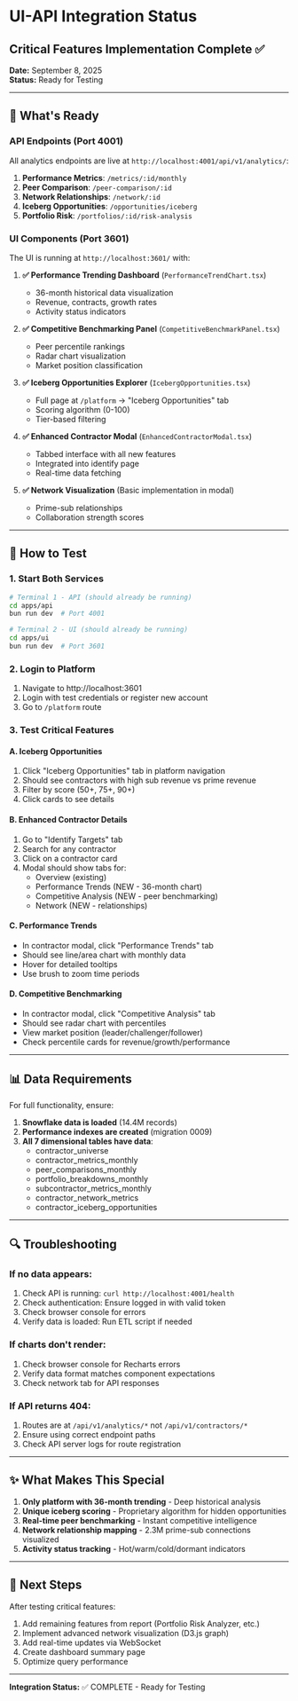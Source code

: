 # UI-API Integration Status
## Critical Features Implementation Complete ✅

**Date:** September 8, 2025  
**Status:** Ready for Testing

---

## 🚀 What's Ready

### API Endpoints (Port 4001)
All analytics endpoints are live at `http://localhost:4001/api/v1/analytics/`:

1. **Performance Metrics**: `/metrics/:id/monthly`
2. **Peer Comparison**: `/peer-comparison/:id`
3. **Network Relationships**: `/network/:id`
4. **Iceberg Opportunities**: `/opportunities/iceberg`
5. **Portfolio Risk**: `/portfolios/:id/risk-analysis`

### UI Components (Port 3601)
The UI is running at `http://localhost:3601/` with:

1. **✅ Performance Trending Dashboard** (`PerformanceTrendChart.tsx`)
   - 36-month historical data visualization
   - Revenue, contracts, growth rates
   - Activity status indicators

2. **✅ Competitive Benchmarking Panel** (`CompetitiveBenchmarkPanel.tsx`)
   - Peer percentile rankings
   - Radar chart visualization
   - Market position classification

3. **✅ Iceberg Opportunities Explorer** (`IcebergOpportunities.tsx`)
   - Full page at `/platform` → "Iceberg Opportunities" tab
   - Scoring algorithm (0-100)
   - Tier-based filtering

4. **✅ Enhanced Contractor Modal** (`EnhancedContractorModal.tsx`)
   - Tabbed interface with all new features
   - Integrated into identify page
   - Real-time data fetching

5. **✅ Network Visualization** (Basic implementation in modal)
   - Prime-sub relationships
   - Collaboration strength scores

---

## 🧪 How to Test

### 1. Start Both Services
```bash
# Terminal 1 - API (should already be running)
cd apps/api
bun run dev  # Port 4001

# Terminal 2 - UI (should already be running)
cd apps/ui
bun run dev  # Port 3601
```

### 2. Login to Platform
1. Navigate to http://localhost:3601
2. Login with test credentials or register new account
3. Go to `/platform` route

### 3. Test Critical Features

#### A. Iceberg Opportunities
1. Click "Iceberg Opportunities" tab in platform navigation
2. Should see contractors with high sub revenue vs prime revenue
3. Filter by score (50+, 75+, 90+)
4. Click cards to see details

#### B. Enhanced Contractor Details
1. Go to "Identify Targets" tab
2. Search for any contractor
3. Click on a contractor card
4. Modal should show tabs for:
   - Overview (existing)
   - Performance Trends (NEW - 36-month chart)
   - Competitive Analysis (NEW - peer benchmarking)
   - Network (NEW - relationships)

#### C. Performance Trends
- In contractor modal, click "Performance Trends" tab
- Should see line/area chart with monthly data
- Hover for detailed tooltips
- Use brush to zoom time periods

#### D. Competitive Benchmarking
- In contractor modal, click "Competitive Analysis" tab
- Should see radar chart with percentiles
- View market position (leader/challenger/follower)
- Check percentile cards for revenue/growth/performance

---

## 📊 Data Requirements

For full functionality, ensure:
1. **Snowflake data is loaded** (14.4M records)
2. **Performance indexes are created** (migration 0009)
3. **All 7 dimensional tables have data**:
   - contractor_universe
   - contractor_metrics_monthly
   - peer_comparisons_monthly
   - portfolio_breakdowns_monthly
   - subcontractor_metrics_monthly
   - contractor_network_metrics
   - contractor_iceberg_opportunities

---

## 🔍 Troubleshooting

### If no data appears:
1. Check API is running: `curl http://localhost:4001/health`
2. Check authentication: Ensure logged in with valid token
3. Check browser console for errors
4. Verify data is loaded: Run ETL script if needed

### If charts don't render:
1. Check browser console for Recharts errors
2. Verify data format matches component expectations
3. Check network tab for API responses

### If API returns 404:
1. Routes are at `/api/v1/analytics/*` not `/api/v1/contractors/*`
2. Ensure using correct endpoint paths
3. Check API server logs for route registration

---

## ✨ What Makes This Special

1. **Only platform with 36-month trending** - Deep historical analysis
2. **Unique iceberg scoring** - Proprietary algorithm for hidden opportunities
3. **Real-time peer benchmarking** - Instant competitive intelligence
4. **Network relationship mapping** - 2.3M prime-sub connections visualized
5. **Activity status tracking** - Hot/warm/cold/dormant indicators

---

## 🎯 Next Steps

After testing critical features:
1. Add remaining features from report (Portfolio Risk Analyzer, etc.)
2. Implement advanced network visualization (D3.js graph)
3. Add real-time updates via WebSocket
4. Create dashboard summary page
5. Optimize query performance

---

**Integration Status:** ✅ COMPLETE - Ready for Testing